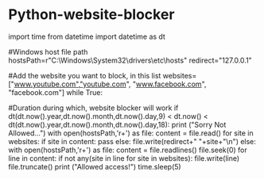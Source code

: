  # Python-website-blocker

import time
from datetime import datetime as dt

  #Windows host file path
hostsPath=r"C:\Windows\System32\drivers\etc\hosts"
redirect="127.0.0.1"

  #Add the website you want to block, in this list
websites=["www.youtube.com","youtube.com", "www.facebook.com", "facebook.com"]
while True:

  #Duration during which, website blocker will work
   if dt(dt.now().year,dt.now().month,dt.now().day,9) < dt.now() < dt(dt.now().year,dt.now().month,dt.now().day,18):
   print ("Sorry Not Allowed...")
   with open(hostsPath,'r+') as file:
      content = file.read()
      for site in websites:
         if site in content:
            pass
         else:
            file.write(redirect+" "+site+"\n")
   else:
      with open(hostsPath,'r+') as file:
      content = file.readlines()
      file.seek(0)
      for line in content:
         if not any(site in line for site in websites):
            file.write(line)
         file.truncate()
   print ("Allowed access!")
time.sleep(5)
